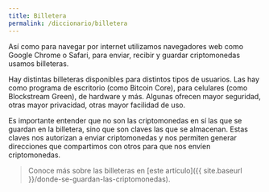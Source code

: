 ```yaml
---
title: Billetera
permalink: /diccionario/billetera
---
```


Así como para navegar por internet utilizamos navegadores web como Google Chrome o Safari, para enviar, recibir y guardar criptomonedas usamos billeteras.

Hay distintas billeteras disponibles para distintos tipos de usuarios. Las hay como programa de escritorio (como Bitcoin Core), para celulares (como Blockstream Green), de hardware y más. Algunas ofrecen mayor seguridad, otras mayor privacidad, otras mayor facilidad de uso.

Es importante entender que no son las criptomonedas en sí las que se guardan en la billetera, sino que son claves las que se almacenan. Estas claves nos autorizan a enviar criptomonedas y nos permiten generar direcciones que compartimos con otros para que nos envíen criptomonedas.

> Conoce más sobre las billeteras en [este artículo]({{ site.baseurl }}/donde-se-guardan-las-criptomonedas).